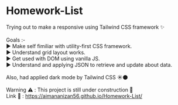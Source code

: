 # Homework-List

Trying out to make a responsive using Tailwind CSS framework :sparkles:<br/><br/>
Goals :-<br/>
:arrow_forward: Make self fimiliar with utility-first CSS framework. <br/>
:arrow_forward: Understand grid layout works. <br/>
:arrow_forward: Get used with DOM using vanilla JS. <br/>
:arrow_forward: Understand and applying JSON to retrieve and update about data.<br/>
<br/>
Also, had applied dark mode by Tailwind CSS :sunny::new_moon: <br/>
<br/>
Warning :warning: : This project is still under construction :construction: <br/>
Link :link: : https://aimananizan56.github.io/Homework-List/
